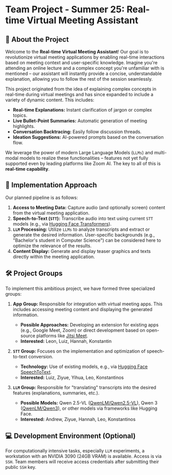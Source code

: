 # Team Project - Summer 25: Real-time Virtual Meeting Assistant

## 🌟 About the Project

Welcome to the **Real-time Virtual Meeting Assistant**! Our goal is to revolutionize virtual meeting applications by enabling real-time interactions based on meeting context and user-specific knowledge. Imagine you're attending an online lecture and a complex concept you're unfamiliar with is mentioned – our assistant will instantly provide a concise, understandable explanation, allowing you to follow the rest of the session seamlessly.

This project originated from the idea of explaining complex concepts in real-time during virtual meetings and has since expanded to include a variety of dynamic content. This includes:

* **Real-time Explanations:** Instant clarification of jargon or complex topics.
* **Live Bullet-Point Summaries:** Automatic generation of meeting highlights.
* **Conversation Backtracing:** Easily follow discussion threads.
* **Ideation Suggestions:** AI-powered prompts based on the conversation flow.

We leverage the power of modern Large Language Models (`LLMs`) and multi-modal models to realize these functionalities – features not yet fully supported even by leading platforms like Zoom AI. The key to all of this is **real-time capability**.

## 🚀 Implementation Approach

Our planned pipeline is as follows:

1.  **Access to Meeting Data:** Capture audio (and optionally screen) content from the virtual meeting application.
2.  **Speech-to-Text (`STT`):** Transcribe audio into text using current `STT` models (e.g., via [Hugging Face Transformers](https://huggingface.co/docs/transformers/en/model_doc/speech_to_text)).
3.  **`LLM` Processing:** Utilize `LLMs` to analyze transcripts and extract or generate the desired information. User-specific backgrounds (e.g., "Bachelor's student in Computer Science") can be considered here to optimize the relevance of the results.
4.  **Content Display:** Generate and display teaser graphics and texts directly within the meeting application.

## 🛠️ Project Groups

To implement this ambitious project, we have formed three specialized groups:

1.  **App Group:** Responsible for integration with virtual meeting apps. This includes accessing meeting content and displaying the generated information.
    * **Possible Approaches:** Developing an extension for existing apps (e.g., Google Meet, Zoom) or direct development based on open-source platforms like [Jitsi Meet](https://github.com/jitsi/jitsi-meet).
    * **Interested:** Leon, Luiz, Hannah, Konstantin

2.  **`STT` Group:** Focuses on the implementation and optimization of speech-to-text conversion.
    * **Technology:** Use of existing models, e.g., via [Hugging Face SpeechToText](https://huggingface.co/docs/transformers/en/model_doc/speech_to_text).
    * **Interested:** Luiz, Ziyue, Yihua, Leo, Konstantinos

3.  **`LLM` Group:** Responsible for "translating" transcripts into the desired features (explanations, summaries, etc.).
    * **Possible Models:** Qwen 2.5-VL ([QwenLM/Qwen2.5-VL](https://github.com/QwenLM/Qwen2.5-VL)), Qwen 3 ([QwenLM/Qwen3](https://github.com/QwenLM/Qwen3)), or other models via frameworks like Hugging Face.
    * **Interested:** Andrew, Ziyue, Hannah, Leo, Konstantinos

## 💻 Development Environment (Optional)

For computationally intensive tasks, especially `LLM` experiments, a workstation with an NVIDIA 3090 (24GB VRAM) is available. Access is via `SSH`. Team members will receive access credentials after submitting their public `SSH` key.
